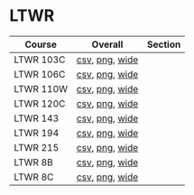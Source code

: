 # LTWR

| Course | Overall | Section |
| ------ | ------- | ------- |
| LTWR 103C | [csv](https://github.com/UCSD-Historical-Enrollment-Data/2024Fall/blob/main/overall/LTWR%20103C.csv), [png](https://raw.githubusercontent.com/UCSD-Historical-Enrollment-Data/2024Fall/main/plot_overall/LTWR%20103C.png), [wide](https://raw.githubusercontent.com/UCSD-Historical-Enrollment-Data/2024Fall/main/plot_overall_wide/LTWR%20103C.png) |  |
| LTWR 106C | [csv](https://github.com/UCSD-Historical-Enrollment-Data/2024Fall/blob/main/overall/LTWR%20106C.csv), [png](https://raw.githubusercontent.com/UCSD-Historical-Enrollment-Data/2024Fall/main/plot_overall/LTWR%20106C.png), [wide](https://raw.githubusercontent.com/UCSD-Historical-Enrollment-Data/2024Fall/main/plot_overall_wide/LTWR%20106C.png) |  |
| LTWR 110W | [csv](https://github.com/UCSD-Historical-Enrollment-Data/2024Fall/blob/main/overall/LTWR%20110W.csv), [png](https://raw.githubusercontent.com/UCSD-Historical-Enrollment-Data/2024Fall/main/plot_overall/LTWR%20110W.png), [wide](https://raw.githubusercontent.com/UCSD-Historical-Enrollment-Data/2024Fall/main/plot_overall_wide/LTWR%20110W.png) |  |
| LTWR 120C | [csv](https://github.com/UCSD-Historical-Enrollment-Data/2024Fall/blob/main/overall/LTWR%20120C.csv), [png](https://raw.githubusercontent.com/UCSD-Historical-Enrollment-Data/2024Fall/main/plot_overall/LTWR%20120C.png), [wide](https://raw.githubusercontent.com/UCSD-Historical-Enrollment-Data/2024Fall/main/plot_overall_wide/LTWR%20120C.png) |  |
| LTWR 143 | [csv](https://github.com/UCSD-Historical-Enrollment-Data/2024Fall/blob/main/overall/LTWR%20143.csv), [png](https://raw.githubusercontent.com/UCSD-Historical-Enrollment-Data/2024Fall/main/plot_overall/LTWR%20143.png), [wide](https://raw.githubusercontent.com/UCSD-Historical-Enrollment-Data/2024Fall/main/plot_overall_wide/LTWR%20143.png) |  |
| LTWR 194 | [csv](https://github.com/UCSD-Historical-Enrollment-Data/2024Fall/blob/main/overall/LTWR%20194.csv), [png](https://raw.githubusercontent.com/UCSD-Historical-Enrollment-Data/2024Fall/main/plot_overall/LTWR%20194.png), [wide](https://raw.githubusercontent.com/UCSD-Historical-Enrollment-Data/2024Fall/main/plot_overall_wide/LTWR%20194.png) |  |
| LTWR 215 | [csv](https://github.com/UCSD-Historical-Enrollment-Data/2024Fall/blob/main/overall/LTWR%20215.csv), [png](https://raw.githubusercontent.com/UCSD-Historical-Enrollment-Data/2024Fall/main/plot_overall/LTWR%20215.png), [wide](https://raw.githubusercontent.com/UCSD-Historical-Enrollment-Data/2024Fall/main/plot_overall_wide/LTWR%20215.png) |  |
| LTWR 8B | [csv](https://github.com/UCSD-Historical-Enrollment-Data/2024Fall/blob/main/overall/LTWR%208B.csv), [png](https://raw.githubusercontent.com/UCSD-Historical-Enrollment-Data/2024Fall/main/plot_overall/LTWR%208B.png), [wide](https://raw.githubusercontent.com/UCSD-Historical-Enrollment-Data/2024Fall/main/plot_overall_wide/LTWR%208B.png) |  |
| LTWR 8C | [csv](https://github.com/UCSD-Historical-Enrollment-Data/2024Fall/blob/main/overall/LTWR%208C.csv), [png](https://raw.githubusercontent.com/UCSD-Historical-Enrollment-Data/2024Fall/main/plot_overall/LTWR%208C.png), [wide](https://raw.githubusercontent.com/UCSD-Historical-Enrollment-Data/2024Fall/main/plot_overall_wide/LTWR%208C.png) |  |
